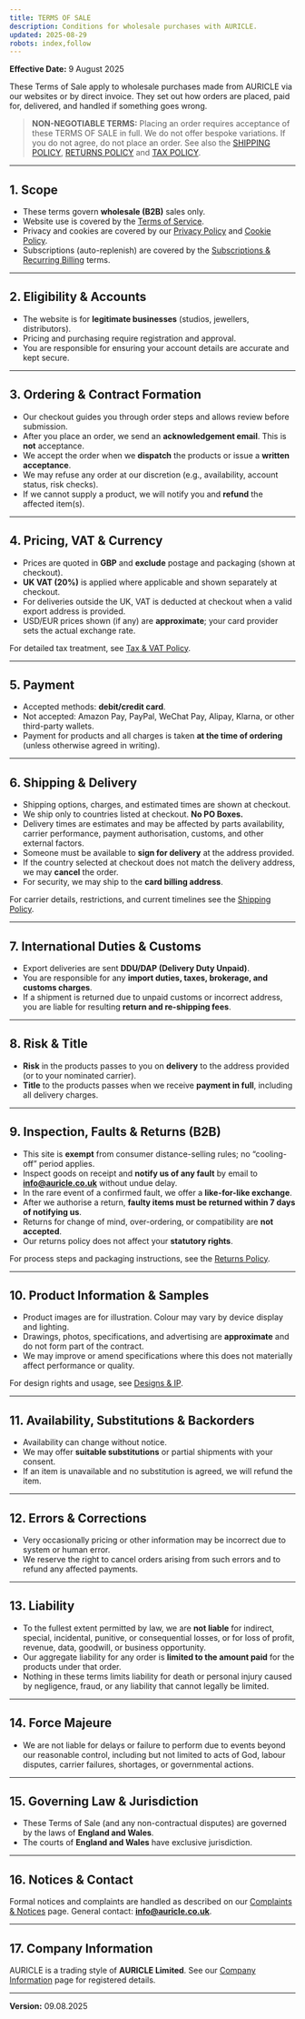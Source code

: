 ```yaml
---
title: TERMS OF SALE
description: Conditions for wholesale purchases with AURICLE.
updated: 2025-08-29
robots: index,follow
---
```

<div className="information-page">


**Effective Date:** 9 August 2025

These Terms of Sale apply to wholesale purchases made from AURICLE via our websites or by direct invoice. They set out how orders are placed, paid for, delivered, and handled if something goes wrong.

> **NON-NEGOTIABLE TERMS:** Placing an order requires acceptance of these TERMS OF SALE in full. We do not offer bespoke variations. If you do not agree, do not place an order. See also the [SHIPPING POLICY](/information/shipping-and-delivery-policy), [RETURNS POLICY](/information/returns-and-faulty-goods-policy) and [TAX POLICY](/information/tax-vat-policy).

---

## 1. Scope

- These terms govern **wholesale (B2B)** sales only.  
- Website use is covered by the [Terms of Service](/information/terms-of-service).
- Privacy and cookies are covered by our [Privacy Policy](/information/privacy-policy) and [Cookie Policy](/information/cookie-policy).
- Subscriptions (auto-replenish) are covered by the [Subscriptions & Recurring Billing](/information/subscriptions-recurring-billing) terms.

---

## 2. Eligibility & Accounts

- The website is for **legitimate businesses** (studios, jewellers, distributors).  
- Pricing and purchasing require registration and approval.  
- You are responsible for ensuring your account details are accurate and kept secure.

---

## 3. Ordering & Contract Formation

- Our checkout guides you through order steps and allows review before submission.  
- After you place an order, we send an **acknowledgement email**. This is **not** acceptance.  
- We accept the order when we **dispatch** the products or issue a **written acceptance**.  
- We may refuse any order at our discretion (e.g., availability, account status, risk checks).  
- If we cannot supply a product, we will notify you and **refund** the affected item(s).

---

## 4. Pricing, VAT & Currency

- Prices are quoted in **GBP** and **exclude** postage and packaging (shown at checkout).  
- **UK VAT (20%)** is applied where applicable and shown separately at checkout.  
- For deliveries outside the UK, VAT is deducted at checkout when a valid export address is provided.  
- USD/EUR prices shown (if any) are **approximate**; your card provider sets the actual exchange rate.

For detailed tax treatment, see [Tax & VAT Policy](/information/tax-vat-policy).

---

## 5. Payment

- Accepted methods: **debit/credit card**.  
- Not accepted: Amazon Pay, PayPal, WeChat Pay, Alipay, Klarna, or other third-party wallets.  
- Payment for products and all charges is taken **at the time of ordering** (unless otherwise agreed in writing).

---

## 6. Shipping & Delivery

- Shipping options, charges, and estimated times are shown at checkout.  
- We ship only to countries listed at checkout. **No PO Boxes.**  
- Delivery times are estimates and may be affected by parts availability, carrier performance, payment authorisation, customs, and other external factors.  
- Someone must be available to **sign for delivery** at the address provided.  
- If the country selected at checkout does not match the delivery address, we may **cancel** the order.  
- For security, we may ship to the **card billing address**.

For carrier details, restrictions, and current timelines see the [Shipping Policy](/information/shipping-and-delivery-policy).

---

## 7. International Duties & Customs

- Export deliveries are sent **DDU/DAP (Delivery Duty Unpaid)**.  
- You are responsible for any **import duties, taxes, brokerage, and customs charges**.  
- If a shipment is returned due to unpaid customs or incorrect address, you are liable for resulting **return and re-shipping fees**.

---

## 8. Risk & Title

- **Risk** in the products passes to you on **delivery** to the address provided (or to your nominated carrier).  
- **Title** to the products passes when we receive **payment in full**, including all delivery charges.

---

## 9. Inspection, Faults & Returns (B2B)

- This site is **exempt** from consumer distance-selling rules; no “cooling-off” period applies.  
- Inspect goods on receipt and **notify us of any fault** by email to **info@auricle.co.uk** without undue delay.  
- In the rare event of a confirmed fault, we offer a **like-for-like exchange**.  
- After we authorise a return, **faulty items must be returned within 7 days of notifying us**.  
- Returns for change of mind, over-ordering, or compatibility are **not accepted**.  
- Our returns policy does not affect your **statutory rights**.

For process steps and packaging instructions, see the [Returns Policy](/information/returns-and-faulty-goods-policy).

---

## 10. Product Information & Samples

- Product images are for illustration. Colour may vary by device display and lighting.  
- Drawings, photos, specifications, and advertising are **approximate** and do not form part of the contract.  
- We may improve or amend specifications where this does not materially affect performance or quality.

For design rights and usage, see [Designs & IP](/information/design-copyright-ip-notice).

---

## 11. Availability, Substitutions & Backorders

- Availability can change without notice.  
- We may offer **suitable substitutions** or partial shipments with your consent.  
- If an item is unavailable and no substitution is agreed, we will refund the item.

---

## 12. Errors & Corrections

- Very occasionally pricing or other information may be incorrect due to system or human error.  
- We reserve the right to cancel orders arising from such errors and to refund any affected payments.

---

## 13. Liability

- To the fullest extent permitted by law, we are **not liable** for indirect, special, incidental, punitive, or consequential losses, or for loss of profit, revenue, data, goodwill, or business opportunity.  
- Our aggregate liability for any order is **limited to the amount paid** for the products under that order.  
- Nothing in these terms limits liability for death or personal injury caused by negligence, fraud, or any liability that cannot legally be limited.

---

## 14. Force Majeure

- We are not liable for delays or failure to perform due to events beyond our reasonable control, including but not limited to acts of God, labour disputes, carrier failures, shortages, or governmental actions.

---

## 15. Governing Law & Jurisdiction

- These Terms of Sale (and any non-contractual disputes) are governed by the laws of **England and Wales**.  
- The courts of **England and Wales** have exclusive jurisdiction.

---

## 16. Notices & Contact

Formal notices and complaints are handled as described on our [Complaints & Notices](/information/complaints-notices) page.
General contact: **info@auricle.co.uk**.

---

## 17. Company Information

AURICLE is a trading style of **AURICLE Limited**. See our [Company Information](/information/company-information-imprint) page for registered details.

---

**Version:** 09.08.2025
</div>